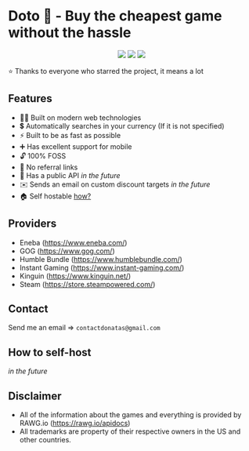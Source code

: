 # Doto 🤑 - Buy the cheapest game without the hassle

<div align="center">

<img src="https://img.shields.io/github/stars/Tronikelis/doto?style=for-the-badge" /> <img src="https://img.shields.io/badge/unofficial-100%25-blue?style=for-the-badge" /> <img src="https://img.shields.io/uptimerobot/status/m790997737-7266ed58ec88497ab98dcbac?style=for-the-badge" />

</div>

⭐ Thanks to everyone who starred the project, it means a lot

## Features

-   👨‍💻 Built on modern web technologies
-   💲 Automatically searches in your currency (If it is not specified)
-   ⚡ Built to be as fast as possible
-   ➕ Has excellent support for mobile
-   🔓 100% FOSS
-   🤑 No referral links
-   🦾 Has a public API _in the future_
-   ✉️ Sends an email on custom discount targets _in the future_
-   🏠 Self hostable [how?](#how-to-self-host)

## Providers

-   Eneba (https://www.eneba.com/)
-   GOG (https://www.gog.com/)
-   Humble Bundle (https://www.humblebundle.com/)
-   Instant Gaming (https://www.instant-gaming.com/)
-   Kinguin (https://www.kinguin.net/)
-   Steam (https://store.steampowered.com/)

## Contact

Send me an email => `contactdonatas@gmail.com`

## How to self-host

_in the future_

## Disclaimer

-   All of the information about the games and everything is provided by RAWG.io (https://rawg.io/apidocs)
-   All trademarks are property of their respective owners in the US and other countries.
